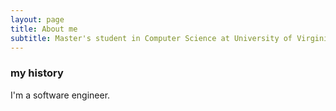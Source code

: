 ```yaml
---
layout: page
title: About me
subtitle: Master's student in Computer Science at University of Virginia
---
```



### my history

I'm a software engineer. 
